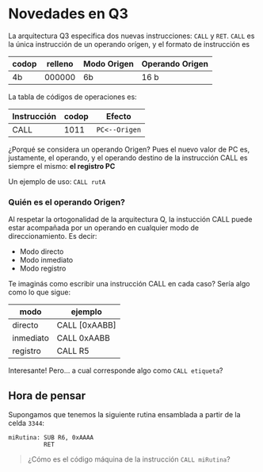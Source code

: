 # Novedades en Q3

La arquitectura Q3 especifica dos nuevas instrucciones: `CALL` y `RET`. `CALL` es la única instrucción de un operando orígen, y el formato de instrucción es

| codop | relleno | Modo Origen | Operando Origen|
|-------|---------|-------------|----------------|
| 4b    | 000000  |   6b        | 16 b           |

La tabla de códigos de operaciones es:

| Instrucción | codop | Efecto|
|-------------|-------|-----------|
| CALL        | 1011  | `PC<--Origen` |


¿Porqué se considera un operando Origen? Pues el nuevo valor de PC es, justamente, el operando, y el operando destino de la instrucción CALL es siempre el mismo: **el registro PC**

Un ejemplo de uso: `CALL rutA`

### Quién es el operando Origen?

Al respetar la ortogonalidad de la arquitectura Q, la instucción CALL puede estar acompañada por un operando en cualquier modo de direccionamiento. Es decir:

* Modo directo
* Modo inmediato
* Modo registro

Te imaginás como escribir una instrucción CALL en cada caso? Sería algo como lo que sigue:

|modo|ejemplo|
|----|-------|
|directo   | CALL [0xAABB]|
|inmediato | CALL 0xAABB|
|registro  | CALL R5 |


Interesante! Pero... a cual corresponde algo como `CALL etiqueta`?

## Hora de pensar

Supongamos que tenemos la siguiente rutina ensamblada a partir de la celda `3344`:

```
miRutina: SUB R6, 0xAAAA
          RET
```

> ¿Cómo es el código máquina de la instrucción `CALL miRutina`?
